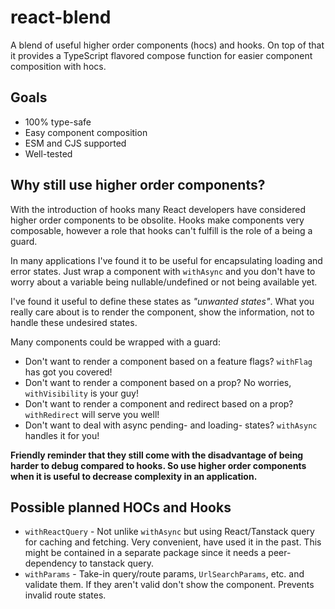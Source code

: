 # react-blend

A blend of useful higher order components (hocs) and hooks.
On top of that it provides a TypeScript flavored compose function for easier component composition with hocs. 

## Goals

- 100% type-safe 
- Easy component composition
- ESM and CJS supported
- Well-tested

## Why still use higher order components?

With the introduction of hooks many React developers have considered higher order components to be obsolite. 
Hooks make components very composable, however a role that hooks can't fulfill is the role of a being a guard. 

In many applications I've found it to be useful for encapsulating loading and error states. 
Just wrap a component with `withAsync` and you don't have to worry about a variable being nullable/undefined or not being available yet.

I've found it useful to define these states as _"unwanted states"_. 
What you really care about is to render the component, show the information, not to handle these undesired states.

Many components could be wrapped with a guard:
- Don't want to render a component based on a feature flags? `withFlag` has got you covered!
- Don't want to render a component based on a prop? No worries, `withVisibility` is your guy!
- Don't want to render a component and redirect based on a prop? `withRedirect` will serve you well!
- Don't want to deal with async pending- and loading- states? `withAsync` handles it for you!

**Friendly reminder that they still come with the disadvantage of being harder to debug compared to hooks. 
So use higher order components when it is useful to decrease complexity in an application.**

## Possible planned HOCs and Hooks

- `withReactQuery` - Not unlike `withAsync` but using React/Tanstack query for caching and fetching. Very convenient, have used it in the past. This might be contained in a separate package since it needs a peer-dependency to tanstack query.
- `withParams` - Take-in query/route params, `UrlSearchParams`, etc. and validate them. If they aren't valid don't show the component. Prevents invalid route states.
